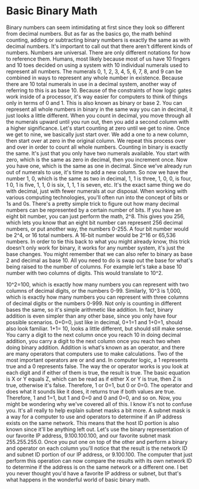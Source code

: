 # Basic Binary Math

Binary numbers can seem intimidating at first since they look so different from decimal numbers. But as far as the basics go, the math behind counting, adding or subtracting binary numbers is exactly the same as with decimal numbers. It's important to call out that there aren't different kinds of numbers. Numbers are universal. There are only different notations for how to reference them. Humans, most likely because most of us have 10 fingers and 10 toes decided on using a system with 10 individual numerals used to represent all numbers. The numerals 0, 1, 2, 3, 4, 5, 6, 7, 8, and 9 can be combined in ways to represent any whole number in existence. Because there are 10 total numerals in use in a decimal system, another way of referring to this is as base 10. Because of the constraints of how logic gates work inside of a processor, it's way easier for computers to think of things only in terms of 0 and 1. This is also known as binary or base 2. You can represent all whole numbers in binary in the same way you can in decimal, it just looks a little different. When you count in decimal, you move through all the numerals upward until you run out, then you add a second column with a higher significance. Let's start counting at zero until we get to nine. Once we get to nine, we basically just start over. We add a one to a new column, then start over at zero in the original column. We repeat this process over and over in order to count all whole numbers. Counting in binary is exactly the same. It's just that you only have two numerals available. You start with zero, which is the same as zero in decimal, then you increment once. Now you have one, which is the same as one in decimal. Since we've already run out of numerals to use, it's time to add a new column. So now we have the number 1, 0, which is the same as two in decimal, 1, 1 is three, 1, 0, 0, is four, 1 0, 1 is five, 1, 1, 0 is six, 1, 1, 1 is seven, etc. It's the exact same thing we do with decimal, just with fewer numerals at our disposal. When working with various computing technologies, you'll often run into the concept of bits or 1s and 0s. There's a pretty simple trick to figure out how many decimal numbers can be represented by a certain number of bits. If you have an eight bit number, you can just perform the math, 2^8. This gives you 256, which lets you know that an eight bit number can represent 256 decimal numbers, or put another way, the numbers 0-255. A four bit number would be 2^4, or 16 total numbers. A 16-bit number would be 2^16 or 65,536 numbers. In order to tie this back to what you might already know, this trick doesn't only work for binary, it works for any number system, it's just the base changes. You might remember that we can also refer to binary as base 2 and decimal as base 10. All you need to do is swap out the base for what's being raised to the number of columns. For example let's take a base 10 number with two columns of digits. This would translate to 10^2.

10^2=100, which is exactly how many numbers you can represent with two columns of decimal digits, or the numbers 0-99. Similarly, 10^3 is 1,000, which is exactly how many numbers you can represent with three columns of decimal digits or the numbers 0-999. Not only is counting in different bases the same, so it's simple arithmetic like addition. In fact, binary addition is even simpler than any other base, since you only have four possible scenarios. 0+0=0, just like in decimal, 0+1=1 and 1+0=1, should also look familiar. 1+1= 10, looks a little different, but should still make sense. You carry a digit to the next column once you reach 10 in doing decimal addition, you carry a digit to the next column once you reach two when doing binary addition. Addition is what's known as an operator, and there are many operators that computers use to make calculations. Two of the most important operators are or and and. In computer logic, a 1 represents true and a 0 represents false. The way the or operator works is you look at each digit and if either of them is true, the result is true. The basic equation is X or Y equals Z, which can be read as if either X or Y is true, then Z is true, otherwise it's false. Therefore, 1 or 0=1, but 0 or 0=0. The operator and does what it sounds like it does, it returns true if both values are true. Therefore, 1 and 1=1, but 1 and 0=0 and 0 and 0=0, and so on. Now, you might be wondering why we've covered all of this. I know it's not to confuse you. It's all really to help explain subnet masks a bit more. A subnet mask is a way for a computer to use and operators to determine if an IP address exists on the same network. This means that the host ID portion is also known since it'll be anything left out. Let's use the binary representation of our favorite IP address, 9.100.100.100, and our favorite subnet mask 255.255.255.0. Once you put one on top of the other and perform a binary and operator on each column you'll notice that the result is the network ID and subnet ID portion of our IP address, or 9.100.100. The computer that just perform this operation can now compare the results with its own network ID to determine if the address is on the same network or a different one. I bet you never thought you'd have a favorite IP address or subnet, but that's what happens in the wonderful world of basic binary math.